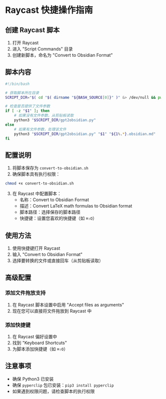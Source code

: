 # Raycast 快捷操作指南

## 创建 Raycast 脚本

1. 打开 Raycast
2. 进入 "Script Commands" 目录
3. 创建新脚本，命名为 "Convert to Obsidian Format"

## 脚本内容

```bash
#!/bin/bash

# 获取脚本所在目录
SCRIPT_DIR="$( cd "$( dirname "${BASH_SOURCE[0]}" )" &> /dev/null && pwd )"

# 检查是否提供了文件参数
if [ -z "$1" ]; then
    # 如果没有文件参数，从剪贴板读取
    python3 "$SCRIPT_DIR/gpt2obsidian.py"
else
    # 如果有文件参数，处理该文件
    python3 "$SCRIPT_DIR/gpt2obsidian.py" "$1" "${1%.*}.obsidian.md"
fi
```

## 配置说明

1. 将脚本保存为 `convert-to-obsidian.sh`
2. 确保脚本具有执行权限：
```bash
chmod +x convert-to-obsidian.sh
```

3. 在 Raycast 中配置脚本：
   - 名称：Convert to Obsidian Format
   - 描述：Convert LaTeX math formulas to Obsidian format
   - 脚本路径：选择保存的脚本路径
   - 快捷键：设置您喜欢的快捷键（如 `⌘⇧O`）

## 使用方法

1. 使用快捷键打开 Raycast
2. 输入 "Convert to Obsidian Format"
3. 选择要转换的文件或直接回车（从剪贴板读取）

## 高级配置

### 添加文件拖放支持

1. 在 Raycast 脚本设置中启用 "Accept files as arguments"
2. 现在您可以直接将文件拖放到 Raycast 中

### 添加快捷键

1. 在 Raycast 偏好设置中
2. 找到 "Keyboard Shortcuts"
3. 为脚本添加快捷键（如 `⌘⇧O`）

## 注意事项

- 确保 Python3 已安装
- 确保 `pyperclip` 包已安装：`pip3 install pyperclip`
- 如果遇到权限问题，请检查脚本的执行权限 